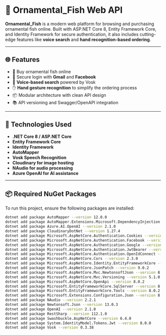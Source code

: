 # 🐠 Ornamental_Fish Web API

**Ornamental_Fish** is a modern web platform for browsing and purchasing ornamental fish online. Built with ASP.NET Core 8, Entity Framework Core, and Identity Framework for secure authentication, it also includes cutting-edge features like **voice search** and **hand recognition-based ordering**.

---

## 🌐 Features

- 🛒 Buy ornamental fish online
- 🔐 Secure login with **Gmail** and **Facebook**
- 🎤 **Voice-based search** powered by Vosk
- ✋ **Hand gesture recognition** to simplify the ordering process
- 📦 Modular architecture with clean API design
- 📚 API versioning and Swagger/OpenAPI integration

---

## 🧰 Technologies Used

- **.NET Core 8 / ASP.NET Core**
- **Entity Framework Core**
- **Identity Framework**
- **AutoMapper**
- **Vosk Speech Recognition**
- **Cloudinary for image hosting**
- **NAudio for audio processing**
- **Azure OpenAI for AI assistance**

---

## 📦 Required NuGet Packages

To run this project, ensure the following packages are installed:

```bash
dotnet add package AutoMapper --version 12.0.0
dotnet add package AutoMapper.Extensions.Microsoft.DependencyInjection --version 12.0.0
dotnet add package Azure.AI.OpenAI --version 2.1.0
dotnet add package CloudinaryDotNet --version 1.27.4
dotnet add package Microsoft.AspNetCore.Authentication.Cookies --version 2.3.0
dotnet add package Microsoft.AspNetCore.Authentication.Facebook --version 8.0.0
dotnet add package Microsoft.AspNetCore.Authentication.Google --version 8.0.0
dotnet add package Microsoft.AspNetCore.Authentication.JwtBearer --version 8.0.0
dotnet add package Microsoft.AspNetCore.Authentication.OpenIdConnect --version 8.0.0
dotnet add package Microsoft.AspNetCore.Cors --version 2.3.0
dotnet add package Microsoft.AspNetCore.Identity.EntityFrameworkCore --version 8.0.0
dotnet add package Microsoft.AspNetCore.JsonPatch --version 9.0.2
dotnet add package Microsoft.AspNetCore.Mvc.NewtonsoftJson --version 8.0.0
dotnet add package Microsoft.AspNetCore.Mvc.Versioning --version 5.1.0
dotnet add package Microsoft.AspNetCore.OpenApi --version 8.0.2
dotnet add package Microsoft.EntityFrameworkCore.SqlServer --version 8.0.2
dotnet add package Microsoft.EntityFrameworkCore.Tools --version 8.0.2
dotnet add package Microsoft.Extensions.Configuration.Json --version 8.0.0
dotnet add package NAudio --version 2.2.1
dotnet add package Newtonsoft.Json --version 13.0.3
dotnet add package OpenAI --version 2.1.0
dotnet add package RestSharp --version 112.1.0
dotnet add package Swashbuckle.AspNetCore --version 6.4.0
dotnet add package System.IdentityModel.Tokens.Jwt --version 8.0.0
dotnet add package Vosk --version 0.3.38

